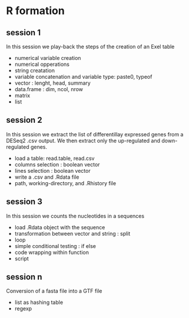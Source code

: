 # R formation

## session 1
In this session we play-back the steps of the creation of an Exel table 

- numerical variable creation
- numerical opperations
- string creatation
- variable concatenation and variable type: paste0, typeof
- vector : lenght, head, summary
- data.frame : dim, ncol, nrow
- matrix
- list

## session 2
In this session we extract the list of differentillay expressed genes from a
DESeq2 .csv output. We then extract only the up-regulated and down-regulated
genes.

- load a table: read.table, read.csv
- columns selection : boolean vector
- lines selection : boolean vector
- write a .csv and .Rdata file
- path, working-directory, and .Rhistory file

## session 3
In this session we counts the nucleotides in a sequences

- load .Rdata object with the sequence
- transformation between vector and string : split
- loop
- simple conditional testing : if else
- code wrapping within function
- script

## session n
Conversion of a fasta file into a GTF file
- list as hashing table
- regexp


